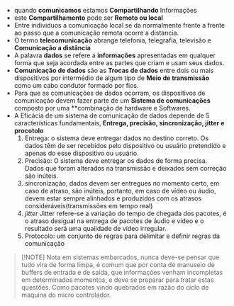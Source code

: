 - quando **comunicamos** estamos **Compartilhando** Informações
- este **Compartilhamento** pode ser **Remoto ou local**
- Entre indivíduos a comunicação local se da normalmente frente a frente ao passo que a comunicação remota ocorre a distancia.
- O termo **telecomunicação** abrange telefonia, telegrafia, televisão e **Comunicação a distância**
- A palavra **dados** se refere a **informações** apresentadas em qualquer forma que seja acordada entre as partes que criam e usam seus dados.
- **Comunicação de dados** são as **Trocas de dados** entre dois ou mais dispositivos por intermédio de algum tipo de **Meio de transmissão** como um cabo condutor formado por fios.
- Para que as comunicações de dados ocorram, os dispositivos de comunicação devem fazer parte de um **Sistema de comunicações** composto por uma **combinação de hardware e Softwares.
 - A Eficácia de um sistema de comunicação de dados depende de 5 características fundamentais, **Entrega, precisão, sincronização, jitter e procotolo**
	1. Entrega: o sistema deve entregar dados no destino correto. Os dados têm de ser recebidos pelo dispositivo ou usuário pretendido e apenas do esse dispositivo ou usuário.
	2. Precisão: O sistema deve entregar os dados de forma precisa. Dados que foram alterados na transmissão e deixados sem correção são inúteis.
	3. sincronização, dados devem ser entregues no momento certo, em caso de atraso, são inúteis, portanto, em caso de vídeo ou áudio, devem estar sempre alinhados e produzidos com os atrasos consideráveis(transmissões em tempo real)
	4. *jitter* Jitter refere-se a variação do tempo de chegada dos pacotes, é o atraso desigual na entrega de pacotes de áudio e vídeo e o resultado será uma qualidade de vídeo irregular.
	5. Protocolo: um conjunto de regras para delimitar e definir regras da comunicação

> [!NOTE] Nota
> em sistemas embarcados, nunca deve-se pensar que tudo vira de forma limpa, é comum que por conta de manuseio de buffers de entrada e de saída, que informações venham incompletas em determinados momentos, e deve se preparar para tratar estas questões. Como pacotes vindo quebrados em razão do ciclo de maquina do micro controlador.



